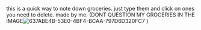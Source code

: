 this is a quick way to note down groceries. just type them and click on ones you need to delete. made by me. (DONT QUESTION MY GROCERIES IN THE IMAGE![637ABE4B-53E0-4BF4-BCAA-797D6D320FC7](https://github.com/user-attachments/assets/8f5b45a1-7eee-4b60-a176-35f58a06b942)
)
